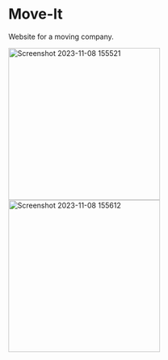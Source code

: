 # Move-It
Website for a moving company.

<img width="300" alt="Screenshot 2023-11-08 155521" src="https://github.com/EliyaRabia/Move-It/assets/87569799/205632cc-4fcf-4c77-b0ca-d59d92620f84">
<img width="300" alt="Screenshot 2023-11-08 155612" src="https://github.com/EliyaRabia/Move-It/assets/87569799/9a488366-f25f-469c-b727-f37cc807215b">

